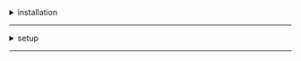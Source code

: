 <details>
  <summary>installation</summary>

> visit [Official Krypton Website](https://kryteam.com)
>
> Download
>
> Free Download
>
> install the file (file size 127 MB)
>
> ------
</details>

_____

<details>
  <summary>setup</summary>
  
> Open your files manager application
> - path <kbd><samp>storage/emulated/0/Download</samp></kbd>
> 
> Create New Folder <kbd><samp>Krypton</samp></kbd>
>
---
>
> Open Settings
>
> Applications
>
> Roblox
>
> App Permissions
>
> Enable Storage Permissions
>
> You can launch roblox now!
------
</details>

____
